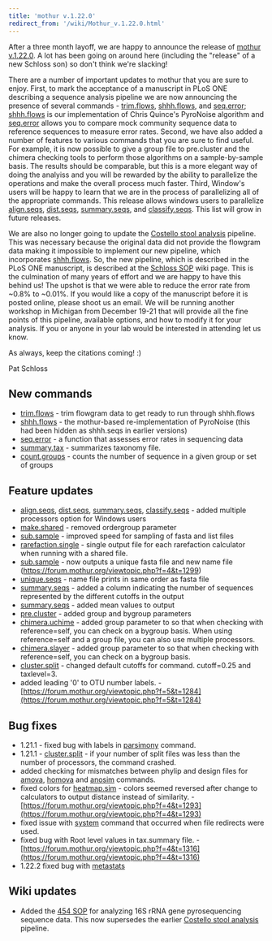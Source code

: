 ```yaml
---
title: 'mothur v.1.22.0'
redirect_from: '/wiki/Mothur_v.1.22.0.html'
---
```

After a three month layoff, we are happy to announce the release of
[mothur v.1.22.0](/wiki/mothur_v.1.22.0). A lot has been going on
around here (including the "release" of a new Schloss son) so don't
think we're slacking!

There are a number of important updates to mothur that you are sure to
enjoy. First, to mark the acceptance of a manuscript in PLoS ONE
describing a sequence analysis pipeline we are now announcing the
presence of several commands - [trim.flows](/wiki/trim.flows),
[shhh.flows](/wiki/shhh.flows), and
[seq.error](/wiki/seq.error); [shhh.flows](/wiki/shhh.flows)
is our implementation of Chris Quince's PyroNoise algorithm and
[seq.error](/wiki/seq.error) allows you to compare mock community
sequence data to reference sequences to measure error rates. Second, we
have also added a number of features to various commands that you are
sure to find useful. For example, it is now possible to give a group
file to pre.cluster and the chimera checking tools to perform those
algorithms on a sample-by-sample basis. The results should be
comparable, but this is a more elegant way of doing the analyiss and you
will be rewarded by the ability to parallelize the operations and make
the overall process much faster. Third, Window's users will be happy to
learn that we are in the process of parallelizing all of the appropriate
commands. This release allows windows users to parallelize
[align.seqs](/wiki/align.seqs), [dist.seqs](/wiki/dist.seqs),
[summary.seqs](/wiki/summary.seqs), and
[classify.seqs](/wiki/classify.seqs). This list will grow in future
releases.

We are also no longer going to update the [Costello stool
analysis](/wiki/Costello_stool_analysis) pipeline. This was
necessary because the original data did not provide the flowgram data
making it impossible to implement our new pipeline, which incorporates
[shhh.flows](/wiki/shhh.flows). So, the new pipeline, which is
described in the PLoS ONE manuscript, is described at the [Schloss
SOP](/wiki/454_SOP) wiki page. This is the culmination of many
years of effort and we are happy to have this behind us! The upshot is
that we were able to reduce the error rate from \~0.8% to \~0.01%. If
you would like a copy of the manuscript before it is posted online,
please shoot us an email. We will be running another workshop in
Michigan from December 19-21 that will provide all the fine points of
this pipeline, available options, and how to modify it for your
analysis. If you or anyone in your lab would be interested in attending
let us know.

As always, keep the citations coming! :)

Pat Schloss

## New commands

-   [trim.flows](/wiki/trim.flows) - trim flowgram data to get
    ready to run through shhh.flows
-   [shhh.flows](/wiki/shhh.flows) - the mothur-based
    re-implementation of PyroNoise (this had been hidden as shhh.seqs in
    earlier versions)
-   [seq.error](/wiki/seq.error) - a function that assesses error
    rates in sequencing data
-   [summary.tax](/wiki/summary.tax) - summarizes taxonomy file.
-   [count.groups](/wiki/count.groups) - counts the number of
    sequence in a given group or set of groups

## Feature updates

-   [align.seqs](/wiki/align.seqs),
    [dist.seqs](/wiki/dist.seqs),
    [summary.seqs](/wiki/summary.seqs),
    [classify.seqs](/wiki/classify.seqs) - added multiple
    processors option for Windows users
-   [make.shared](/wiki/make.shared) - removed ordergroup parameter
-   [sub.sample](/wiki/sub.sample) - improved speed for sampling of
    fasta and list files
-   [rarefaction.single](/wiki/rarefaction.single) - single output
    file for each rarefaction calculator when running with a shared
    file.
-   [sub.sample](/wiki/sub.sample) - now outputs a unique fasta
    file and new name file
    (https://forum.mothur.org/viewtopic.php?f=4&t=1299)
-   [unique.seqs](/wiki/unique.seqs) - name file prints in same
    order as fasta file
-   [summary.seqs](/wiki/summary.seqs) - added a column indicating
    the number of sequences represented by the different cutoffs in the
    output
-   [summary.seqs](/wiki/summary.seqs) - added mean values to
    output
-   [pre.cluster](/wiki/pre.cluster) - added group and bygroup
    parameters
-   [chimera.uchime](/wiki/chimera.uchime) - added group parameter
    to so that when checking with reference=self, you can check on a
    bygroup basis. When using reference=self and a group file, you can
    also use multiple processors.
-   [chimera.slayer](/wiki/chimera.slayer) - added group parameter
    to so that when checking with reference=self, you can check on a
    bygroup basis.
-   [cluster.split](/wiki/cluster.split) - changed default cutoffs
    for command. cutoff=0.25 and taxlevel=3.
-   added leading '0' to OTU number labels. -
    [https://forum.mothur.org/viewtopic.php?f=5&t=1284](https://forum.mothur.org/viewtopic.php?f=5&t=1284)

## Bug fixes

-   1.21.1 - fixed bug with labels in [parsimony](/wiki/parsimony)
    command.
-   1.21.1 - [cluster.split](/wiki/cluster.split) - if your number
    of split files was less than the number of processors, the command
    crashed.
-   added checking for mismatches between phylip and design files for
    [amova](/wiki/amova), [homova](/wiki/homova) and
    [anosim](/wiki/anosim) commands.
-   fixed colors for [heatmap.sim](/wiki/heatmap.sim) - colors
    seemed reversed after change to calculators to output distance
    instead of similarity. -
    [https://forum.mothur.org/viewtopic.php?f=4&t=1293](https://forum.mothur.org/viewtopic.php?f=4&t=1293)
-   fixed issue with [system](/wiki/system) command that occurred
    when file redirects were used.
-   fixed bug with Root level values in tax.summary file. -
    [https://forum.mothur.org/viewtopic.php?f=4&t=1316](https://forum.mothur.org/viewtopic.php?f=4&t=1316)
-   1.22.2 fixed bug with [metastats](/wiki/metastats)

## Wiki updates

-   Added the [454 SOP](/wiki/454_SOP) for analyzing 16S
    rRNA gene pyrosequencing sequence data. This now supersedes the
    earlier [Costello stool
    analysis](/wiki/Costello_stool_analysis) pipeline.

